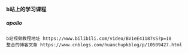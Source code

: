 #### b站上的学习课程

##### apollo 
```
b站视频教程地址 https://www.bilibili.com/video/BV1eE41187sS?p=18
整合的博客文章 https://www.cnblogs.com/huanchupkblog/p/10509427.html
```
